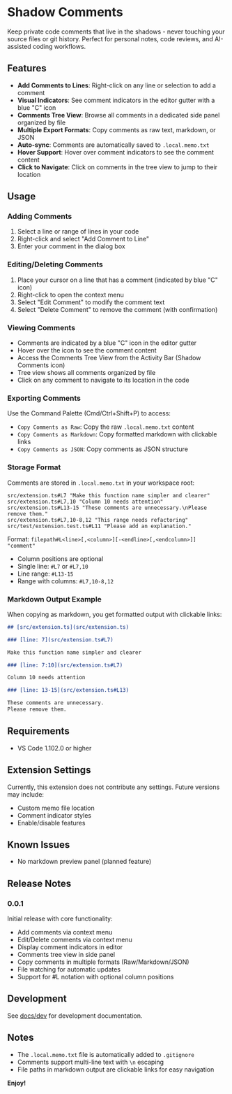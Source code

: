 # Shadow Comments

Keep private code comments that live in the shadows - never touching your source files or git history. Perfect for personal notes, code reviews, and AI-assisted coding workflows.

## Features

- **Add Comments to Lines**: Right-click on any line or selection to add a comment
- **Visual Indicators**: See comment indicators in the editor gutter with a blue "C" icon
- **Comments Tree View**: Browse all comments in a dedicated side panel organized by file
- **Multiple Export Formats**: Copy comments as raw text, markdown, or JSON
- **Auto-sync**: Comments are automatically saved to `.local.memo.txt`
- **Hover Support**: Hover over comment indicators to see the comment content
- **Click to Navigate**: Click on comments in the tree view to jump to their location

## Usage

### Adding Comments

1. Select a line or range of lines in your code
2. Right-click and select "Add Comment to Line"
3. Enter your comment in the dialog box

### Editing/Deleting Comments

1. Place your cursor on a line that has a comment (indicated by blue "C" icon)
2. Right-click to open the context menu
3. Select "Edit Comment" to modify the comment text
4. Select "Delete Comment" to remove the comment (with confirmation)

### Viewing Comments

- Comments are indicated by a blue "C" icon in the editor gutter
- Hover over the icon to see the comment content
- Access the Comments Tree View from the Activity Bar (Shadow Comments icon)
- Tree view shows all comments organized by file
- Click on any comment to navigate to its location in the code

### Exporting Comments

Use the Command Palette (Cmd/Ctrl+Shift+P) to access:
- `Copy Comments as Raw`: Copy the raw `.local.memo.txt` content
- `Copy Comments as Markdown`: Copy formatted markdown with clickable links
- `Copy Comments as JSON`: Copy comments as JSON structure

### Storage Format

Comments are stored in `.local.memo.txt` in your workspace root:

```
src/extension.ts#L7 "Make this function name simpler and clearer"
src/extension.ts#L7,10 "Column 10 needs attention"
src/extension.ts#L13-15 "These comments are unnecessary.\nPlease remove them."
src/extension.ts#L7,10-8,12 "This range needs refactoring"
src/test/extension.test.ts#L11 "Please add an explanation."
```

Format: `filepath#L<line>[,<column>][-<endline>[,<endcolumn>]] "comment"`
- Column positions are optional
- Single line: `#L7` or `#L7,10` 
- Line range: `#L13-15`
- Range with columns: `#L7,10-8,12`

### Markdown Output Example

When copying as markdown, you get formatted output with clickable links:

```markdown
## [src/extension.ts](src/extension.ts)

### [line: 7](src/extension.ts#L7)

Make this function name simpler and clearer

### [line: 7:10](src/extension.ts#L7)

Column 10 needs attention

### [line: 13-15](src/extension.ts#L13)

These comments are unnecessary.
Please remove them.
```

## Requirements

- VS Code 1.102.0 or higher

## Extension Settings

Currently, this extension does not contribute any settings. Future versions may include:
- Custom memo file location
- Comment indicator styles
- Enable/disable features

## Known Issues

- No markdown preview panel (planned feature)

## Release Notes

### 0.0.1

Initial release with core functionality:
- Add comments via context menu
- Edit/Delete comments via context menu
- Display comment indicators in editor
- Comments tree view in side panel
- Copy comments in multiple formats (Raw/Markdown/JSON)
- File watching for automatic updates
- Support for #L notation with optional column positions

## Development

See [docs/dev](./docs/dev) for development documentation.

## Notes

- The `.local.memo.txt` file is automatically added to `.gitignore`
- Comments support multi-line text with `\n` escaping
- File paths in markdown output are clickable links for easy navigation

**Enjoy!**